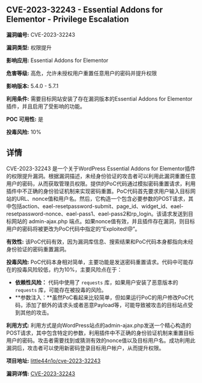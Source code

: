 ## CVE-2023-32243 - Essential Addons for Elementor - Privilege Escalation

**漏洞编号:** CVE-2023-32243

**漏洞类型:** 权限提升

**影响应用:** Essential Addons for Elementor

**危害等级:** 高危，允许未授权用户重置任意用户的密码并提升权限

**影响版本:** 5.4.0 - 5.7.1

**利用条件:** 需要目标网站安装了存在漏洞版本的Essential Addons for Elementor插件，并且启用了受影响的功能。

**POC 可用性:** 是

**投毒风险:** 10%

## 详情

CVE-2023-32243 是一个关于WordPress Essential Addons for Elementor插件的权限提升漏洞。根据漏洞描述，未经身份验证的攻击者可以利用此漏洞重置任意用户的密码，从而获取管理员权限。提供的PoC代码通过模拟密码重置请求，利用插件中不正确的身份验证机制来实现密码重置。PoC代码首先要求用户输入目标网站的URL、nonce值和用户名。然后，它构造一个包含必要参数的POST请求，其中包括action、eael-resetpassword-submit、page_id、widget_id、eael-resetpassword-nonce、eael-pass1、eael-pass2和rp_login。该请求发送到目标网站的 admin-ajax.php 端点。如果nonce值有效，并且插件存在漏洞，则目标用户的密码将被更改为PoC代码中指定的“Exploited!@”。

**有效性:** 该PoC代码有效，因为漏洞库信息、搜索结果和PoC代码本身都指向未经身份验证的密码重置漏洞。

**投毒风险:** PoC代码本身相对简单，主要功能是发送密码重置请求。代码中可能存在的投毒风险较低，约为10%，主要风险点在于：
  *   **依赖性风险：** 代码中使用了 `requests` 库，如果用户安装了恶意版本的 `requests` 库，可能存在被投毒的风险。
  *   **参数注入：**虽然PoC看起来比较简单，但如果运行PoC的用户修改PoC代码，添加了额外的请求头或者恶意Payload等，可能导致被攻击的目标站点受到其他的攻击。

**利用方式:** 利用方式是向WordPress站点的admin-ajax.php发送一个精心构造的POST请求，其中包含特定的参数，利用插件中不正确的身份验证机制来重置目标用户的密码。攻击者需要找到或猜测有效的nonce值以及目标用户名。成功利用此漏洞后，攻击者可以使用新密码登录目标用户帐户，从而提升权限。

**项目地址:** [little44n1o/cve-2023-32243](https://github.com/little44n1o/cve-2023-32243)

**漏洞详情:** [CVE-2023-32243](https://nvd.nist.gov/vuln/detail/CVE-2023-32243)